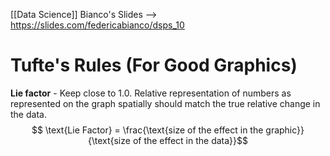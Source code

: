 [[Data Science]]
Bianco's Slides --> https://slides.com/federicabianco/dsps_10

# Tufte's Rules (For Good Graphics)

**Lie factor** - Keep close to 1.0. Relative representation of numbers as represented on the graph spatially should match the true relative change in the data.
$$ \text{Lie Factor} = \frac{\text{size of the effect in the graphic}}{\text{size of the effect in the data}}$$